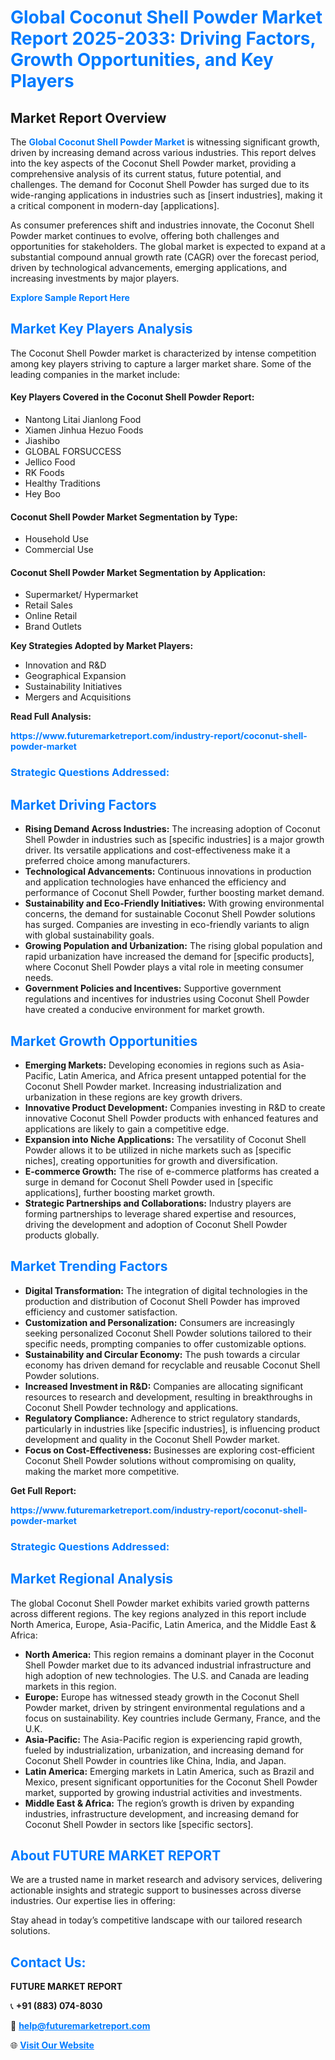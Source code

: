 <h1 style="color: #007BFF;">Global Coconut Shell Powder Market Report 2025-2033: Driving Factors, Growth Opportunities, and Key Players</h1>

<section id="overview">
<h2>Market Report Overview</h2>
<p>The <a href="https://www.futuremarketreport.com/industry-report/coconut-shell-powder-market" style="color: #007BFF; text-decoration: none;"><strong>Global Coconut Shell Powder Market</strong></a> is witnessing significant growth, driven by increasing demand across various industries. This report delves into the key aspects of the Coconut Shell Powder market, providing a comprehensive analysis of its current status, future potential, and challenges. The demand for Coconut Shell Powder has surged due to its wide-ranging applications in industries such as [insert industries], making it a critical component in modern-day [applications].</p>
<p>As consumer preferences shift and industries innovate, the Coconut Shell Powder market continues to evolve, offering both challenges and opportunities for stakeholders. The global market is expected to expand at a substantial compound annual growth rate (CAGR) over the forecast period, driven by technological advancements, emerging applications, and increasing investments by major players.</p>
</section>

<section id="overview">
<p><a href="https://www.futuremarketreport.com/request-sample/reportId=34222" style="color: #007BFF; text-decoration: none;"><strong>Explore Sample Report Here</strong></a></p>
</section>

<section id="key-players">
<h2 style="color: #007BFF;">Market Key Players Analysis</h2>
<p>The Coconut Shell Powder market is characterized by intense competition among key players striving to capture a larger market share. Some of the leading companies in the market include:</p>
<h4>Key Players Covered in the Coconut Shell Powder Report:</h4>
<ul><li>Nantong Litai Jianlong Food</li><li>Xiamen Jinhua Hezuo Foods</li><li>Jiashibo</li><li>GLOBAL FORSUCCESS</li><li>Jellico Food</li><li>RK Foods</li><li>Healthy Traditions</li><li>Hey Boo</li></ul>
<h4>Coconut Shell Powder Market Segmentation by Type:</h4>
<ul><li>Household Use</li><li>Commercial Use</li></ul>

<h4>Coconut Shell Powder Market Segmentation by Application:</h4>
<ul><li>Supermarket/ Hypermarket</li><li>Retail Sales</li><li>Online Retail</li><li>Brand Outlets</li></ul>
<p><strong>Key Strategies Adopted by Market Players:</strong></p>
<ul>
<li>Innovation and R&D</li>
<li>Geographical Expansion</li>
<li>Sustainability Initiatives</li>
<li>Mergers and Acquisitions</li>
</ul>
</section>

<section>
<p><strong>Read Full Analysis: </strong></p><a href="https://www.futuremarketreport.com/industry-report/coconut-shell-powder-market" style="color: #007BFF; text-decoration: none;"><strong>https://www.futuremarketreport.com/industry-report/coconut-shell-powder-market</strong></a>
<h3 style="color: #007BFF;">Strategic Questions Addressed:</h3>
</section>

<section id="driving-factors">
<h2 style="color: #007BFF;">Market Driving Factors</h2>
<ul>
<li><strong>Rising Demand Across Industries:</strong> The increasing adoption of Coconut Shell Powder in industries such as [specific industries] is a major growth driver. Its versatile applications and cost-effectiveness make it a preferred choice among manufacturers.</li>
<li><strong>Technological Advancements:</strong> Continuous innovations in production and application technologies have enhanced the efficiency and performance of Coconut Shell Powder, further boosting market demand.</li>
<li><strong>Sustainability and Eco-Friendly Initiatives:</strong> With growing environmental concerns, the demand for sustainable Coconut Shell Powder solutions has surged. Companies are investing in eco-friendly variants to align with global sustainability goals.</li>
<li><strong>Growing Population and Urbanization:</strong> The rising global population and rapid urbanization have increased the demand for [specific products], where Coconut Shell Powder plays a vital role in meeting consumer needs.</li>
<li><strong>Government Policies and Incentives:</strong> Supportive government regulations and incentives for industries using Coconut Shell Powder have created a conducive environment for market growth.</li>
</ul>
</section>

<section id="growth-opportunities">
<h2 style="color: #007BFF;">Market Growth Opportunities</h2>
<ul>
<li><strong>Emerging Markets:</strong> Developing economies in regions such as Asia-Pacific, Latin America, and Africa present untapped potential for the Coconut Shell Powder market. Increasing industrialization and urbanization in these regions are key growth drivers.</li>
<li><strong>Innovative Product Development:</strong> Companies investing in R&D to create innovative Coconut Shell Powder products with enhanced features and applications are likely to gain a competitive edge.</li>
<li><strong>Expansion into Niche Applications:</strong> The versatility of Coconut Shell Powder allows it to be utilized in niche markets such as [specific niches], creating opportunities for growth and diversification.</li>
<li><strong>E-commerce Growth:</strong> The rise of e-commerce platforms has created a surge in demand for Coconut Shell Powder used in [specific applications], further boosting market growth.</li>
<li><strong>Strategic Partnerships and Collaborations:</strong> Industry players are forming partnerships to leverage shared expertise and resources, driving the development and adoption of Coconut Shell Powder products globally.</li>
</ul>
</section>

<section id="trending-factors">
<h2 style="color: #007BFF;">Market Trending Factors</h2>
<ul>
<li><strong>Digital Transformation:</strong> The integration of digital technologies in the production and distribution of Coconut Shell Powder has improved efficiency and customer satisfaction.</li>
<li><strong>Customization and Personalization:</strong> Consumers are increasingly seeking personalized Coconut Shell Powder solutions tailored to their specific needs, prompting companies to offer customizable options.</li>
<li><strong>Sustainability and Circular Economy:</strong> The push towards a circular economy has driven demand for recyclable and reusable Coconut Shell Powder solutions.</li>
<li><strong>Increased Investment in R&D:</strong> Companies are allocating significant resources to research and development, resulting in breakthroughs in Coconut Shell Powder technology and applications.</li>
<li><strong>Regulatory Compliance:</strong> Adherence to strict regulatory standards, particularly in industries like [specific industries], is influencing product development and quality in the Coconut Shell Powder market.</li>
<li><strong>Focus on Cost-Effectiveness:</strong> Businesses are exploring cost-efficient Coconut Shell Powder solutions without compromising on quality, making the market more competitive.</li>
</ul>
</section>

<section>
<p><strong>Get Full Report: </strong></p><a href="https://www.futuremarketreport.com/industry-report/coconut-shell-powder-market" style="color: #007BFF; text-decoration: none;"><strong>https://www.futuremarketreport.com/industry-report/coconut-shell-powder-market</strong></a>
<h3 style="color: #007BFF;">Strategic Questions Addressed:</h3>
</section>


<section id="regional-analysis">
<h2 style="color: #007BFF;">Market Regional Analysis</h2>
<p>The global Coconut Shell Powder market exhibits varied growth patterns across different regions. The key regions analyzed in this report include North America, Europe, Asia-Pacific, Latin America, and the Middle East & Africa:</p>
<ul>
<li><strong>North America:</strong> This region remains a dominant player in the Coconut Shell Powder market due to its advanced industrial infrastructure and high adoption of new technologies. The U.S. and Canada are leading markets in this region.</li>
<li><strong>Europe:</strong> Europe has witnessed steady growth in the Coconut Shell Powder market, driven by stringent environmental regulations and a focus on sustainability. Key countries include Germany, France, and the U.K.</li>
<li><strong>Asia-Pacific:</strong> The Asia-Pacific region is experiencing rapid growth, fueled by industrialization, urbanization, and increasing demand for Coconut Shell Powder in countries like China, India, and Japan.</li>
<li><strong>Latin America:</strong> Emerging markets in Latin America, such as Brazil and Mexico, present significant opportunities for the Coconut Shell Powder market, supported by growing industrial activities and investments.</li>
<li><strong>Middle East & Africa:</strong> The region’s growth is driven by expanding industries, infrastructure development, and increasing demand for Coconut Shell Powder in sectors like [specific sectors].</li>
</ul>
</section>

<footer>
<h2 style="color: #007BFF;">About FUTURE MARKET REPORT</h2>
<p>We are a trusted name in market research and advisory services, delivering actionable insights and strategic support to businesses across diverse industries. Our expertise lies in offering:</p>

<p>Stay ahead in today’s competitive landscape with our tailored research solutions.</p>

<h2 style="color: #007BFF;">Contact Us:</h2>
<p><strong>FUTURE MARKET REPORT</strong></p>
<p>📞 <strong>+91 (883) 074-8030</strong></p>
<p>📧 <strong><a href="mailto:help@futuremarketreport.com" style="color: #007BFF;">help@futuremarketreport.com</a></strong></p>
<p>🌐 <strong><a href="https://www.futuremarketreport.com/" style="color: #007BFF;">Visit Our Website</a></strong></p>
</footer>